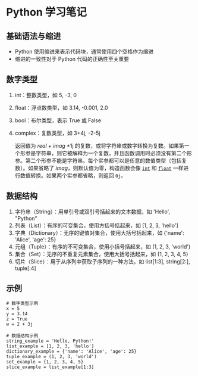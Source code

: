 # Python 学习笔记

## 基础语法与缩进

- Python 使用缩进来表示代码块，通常使用四个空格作为缩进
- 缩进的一致性对于 Python 代码的正确性至关重要

## 数字类型

1. int：整数类型，如 5, -3, 0

2. float：浮点数类型，如 3.14, -0.001, 2.0

3. bool：布尔类型，表示 True 或 False

4. complex：复数类型，如 3+4j, -2-5j

   返回值为 *real* + *imag* *1j 的复数，或将字符串或数字转换为复数。如果第一个形参是字符串，则它被解释为一个复数，并且函数调用时必须没有第二个形参。第二个形参不能是字符串。每个实参都可以是任意的数值类型（包括复数）。如果省略了 *imag*，则默认值为零，构造函数会像 [`int`](https://docs.python.org/zh-cn/3/library/functions.html?highlight=complex#int) 和 [`float`](https://docs.python.org/zh-cn/3/library/functions.html?highlight=complex#float) 一样进行数值转换。如果两个实参都省略，则返回 `0j`。

## 数据结构

1. 字符串（String）：用单引号或双引号括起来的文本数据，如 'Hello', "Python"
2. 列表（List）：有序的可变集合，使用方括号括起来，如 [1, 2, 3, 'hello']
3. 字典（Dictionary）：无序的键值对集合，使用大括号括起来，如 {'name': 'Alice', 'age': 25}
4. 元组（Tuple）：有序的不可变集合，使用小括号括起来，如 (1, 2, 3, 'world')
5. 集合（Set）：无序的不重复元素集合，使用大括号括起来，如 {1, 2, 3, 4, 5}
6. 切片（Slice）：用于从序列中获取子序列的一种方法，如 list[1:3], string[2:], tuple[:4]

## 示例

```
# 数字类型示例
x = 5
y = 3.14
z = True
w = 2 + 3j

# 数据结构示例
string_example = 'Hello, Python!'
list_example = [1, 2, 3, 'hello']
dictionary_example = {'name': 'Alice', 'age': 25}
tuple_example = (1, 2, 3, 'world')
set_example = {1, 2, 3, 4, 5}
slice_example = list_example[1:3]
```